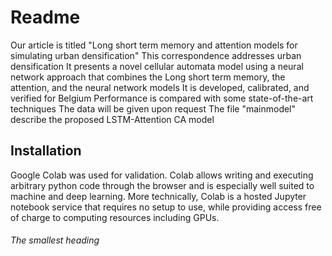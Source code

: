 # Readme
Our article is titled "Long short term memory and attention models for simulating urban densification"
This correspondence addresses urban densification
It presents a novel cellular automata model using a neural network approach that combines the Long short term memory,
the attention, and the neural network models
It is developed, calibrated, and verified for Belgium
Performance is compared with some state-of-the-art techniques
The data will be given upon request
The file "mainmodel" describe the proposed LSTM-Attention CA model

## Installation
Google Colab was used for validation. Colab allows writing and executing arbitrary python code through the browser and is especially well suited to machine and deep learning.
More technically, Colab is a hosted Jupyter notebook service that requires no setup to use, while providing access free of charge to computing resources including GPUs.
###### The smallest heading
